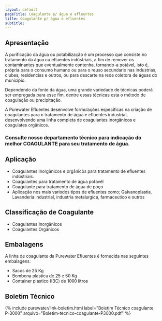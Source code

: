```yaml
---
layout: default
pageTitle: Coagulante p/ água e efleuntes
title: Coagulante p/ água e efluentes
subtitle: 
---
```


## Apresentação

A purificação da água ou potabilização é um processo que consiste no tratamento da água ou efluentes indústriais, a fim de remover os contaminantes que eventualmente contenha, tornando-a potável, isto é, própria para o consumo humano ou para o reuso secundario nas industrias, clubes, residencias e outros, ou para descarte na rede coletora de águas do municipio.

Dependendo da fonte da água, uma grande variedade de técnicas poderá ser empregada para esse fim, dentre essas técnicas esta o método de coagulação ou precipitação.

A Purewater Efluentes desenvolve formulações especificas na criação de coagulantes para o tratamento de água e efluentes industrial, desenvolvendo uma linha completa de coagulantes inorgânicos e coagulates orgânicos.

### Consulte nosso departamento técnico para indicação do melhor COAGULANTE para seu tratamento de água.

## Aplicação

- Coagulantes inorgânicos e orgânicos para tratamento de efluentes indústriais.
- Coagulantes para tratamento de água potavél
- Coagulante para tratamento de água de poço
- Aplicação nos mais variodos tipos de efluentes como; Galvanoplastia, Lavanderia industrial, industria metalurgica, farmaceutico e outros

## Classificação de Coagulante

- Coagulantes Inorgânicos
- Coagulantes Orgânicos

## Embalagens

A linha de coagulante da Purewater Efluentes é fornecida nas seguintes embalagens:

- Sacos de 25 Kg 
- Bombona plastica de 25 e 50 Kg
- Container plastico (IBC) de 1000 litros

## Boletim Técnico

{% include purewater/link-boletim.html 
   label="Boletim Técnico coagulante P-3000" 
   arquivo="Boletim-tecnico-coagulante-P3000.pdf" %}
   

